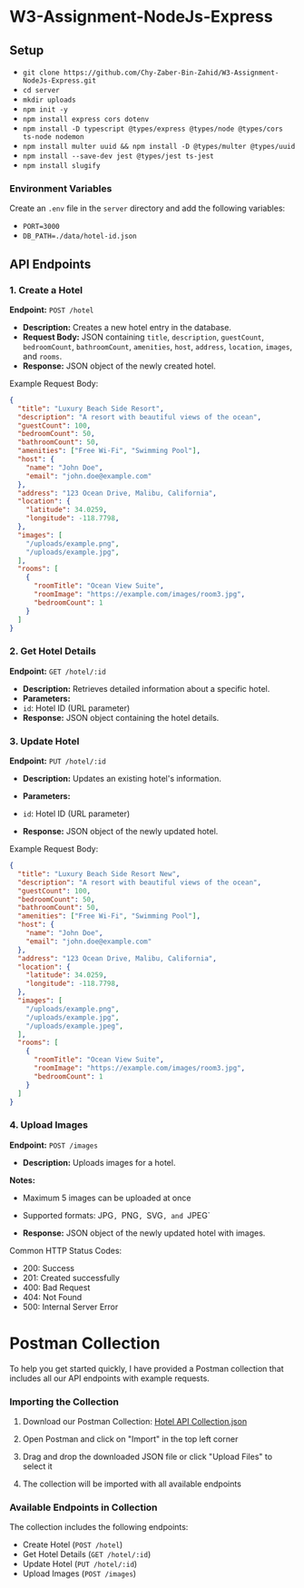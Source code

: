 # W3-Assignment-NodeJs-Express

## Setup

- `git clone https://github.com/Chy-Zaber-Bin-Zahid/W3-Assignment-NodeJs-Express.git`
- `cd server`
- `mkdir uploads`
- `npm init -y`
- `npm install express cors dotenv`
- `npm install -D typescript @types/express @types/node @types/cors ts-node nodemon`
- `npm install multer uuid && npm install -D @types/multer @types/uuid`
- `npm install --save-dev jest @types/jest ts-jest`
- `npm install slugify`

### Environment Variables

Create an `.env` file in the `server` directory and add the following variables:

- `PORT=3000`
- `DB_PATH=./data/hotel-id.json`

## API Endpoints

### 1. Create a Hotel

**Endpoint:** `POST /hotel`

- **Description:** Creates a new hotel entry in the database.
- **Request Body:** JSON containing `title`, `description`, `guestCount`, `bedroomCount`, `bathroomCount`, `amenities`, `host`, `address`, `location`, `images`, and `rooms`.
- **Response:** JSON object of the newly created hotel.

Example Request Body:
```json
{
  "title": "Luxury Beach Side Resort",
  "description": "A resort with beautiful views of the ocean",
  "guestCount": 100,
  "bedroomCount": 50,
  "bathroomCount": 50,
  "amenities": ["Free Wi-Fi", "Swimming Pool"],
  "host": {
    "name": "John Doe",
    "email": "john.doe@example.com"
  },
  "address": "123 Ocean Drive, Malibu, California",
  "location": {
    "latitude": 34.0259,
    "longitude": -118.7798,
  },
  "images": [
    "/uploads/example.png",
    "/uploads/example.jpg",
  ],
  "rooms": [
    {
      "roomTitle": "Ocean View Suite",
      "roomImage": "https://example.com/images/room3.jpg",
      "bedroomCount": 1
    }
  ]
}
```

### 2. Get Hotel Details

**Endpoint:** `GET /hotel/:id`

- **Description:** Retrieves detailed information about a specific hotel.
- **Parameters:**
- `id`: Hotel ID (URL parameter)
- **Response:** JSON object containing the hotel details.

### 3. Update Hotel

**Endpoint:** `PUT /hotel/:id`
- **Description:** Updates an existing hotel's information.
- **Parameters:**
- `id`: Hotel ID (URL parameter)

- **Response:** JSON object of the newly updated hotel.

Example Request Body:
```json
{
  "title": "Luxury Beach Side Resort New",
  "description": "A resort with beautiful views of the ocean",
  "guestCount": 100,
  "bedroomCount": 50,
  "bathroomCount": 50,
  "amenities": ["Free Wi-Fi", "Swimming Pool"],
  "host": {
    "name": "John Doe",
    "email": "john.doe@example.com"
  },
  "address": "123 Ocean Drive, Malibu, California",
  "location": {
    "latitude": 34.0259,
    "longitude": -118.7798,
  },
  "images": [
    "/uploads/example.png",
    "/uploads/example.jpg",
    "/uploads/example.jpeg",
  ],
  "rooms": [
    {
      "roomTitle": "Ocean View Suite",
      "roomImage": "https://example.com/images/room3.jpg",
      "bedroomCount": 1
    }
  ]
}
```

### 4. Upload Images

**Endpoint:** `POST /images`
- **Description:** Uploads images for a hotel.

**Notes:**
- Maximum 5 images can be uploaded at once
- Supported formats: JPG`, `PNG`, `SVG`, and `JPEG`

- **Response:** JSON object of the newly updated hotel with images.

Common HTTP Status Codes:

- 200: Success
- 201: Created successfully
- 400: Bad Request
- 404: Not Found
- 500: Internal Server Error

# Postman Collection

To help you get started quickly, I have provided a Postman collection that includes all our API endpoints with example requests.

### Importing the Collection

1. Download our Postman Collection: [Hotel API Collection.json](./postman/W3_NodeJs.postman_collection.json)

2. Open Postman and click on "Import" in the top left corner

3. Drag and drop the downloaded JSON file or click "Upload Files" to select it

4. The collection will be imported with all available endpoints

### Available Endpoints in Collection

The collection includes the following endpoints:

- Create Hotel (`POST /hotel`)
- Get Hotel Details (`GET /hotel/:id`)
- Update Hotel (`PUT /hotel/:id`)
- Upload Images (`POST /images`)